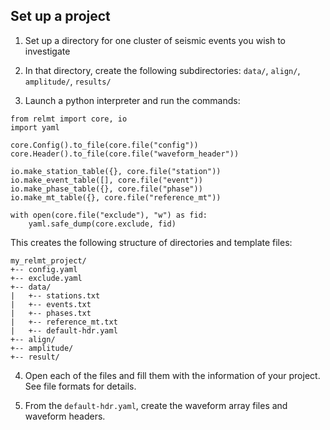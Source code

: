 ## Set up a project

1. Set up a directory for one cluster of seismic events you wish to investigate

2. In that directory, create the following subdirectories: ``data/``,
``align/``, ``amplitude/``, ``results/``

3. Launch a python interpreter and run the commands:
```
from relmt import core, io
import yaml

core.Config().to_file(core.file("config"))
core.Header().to_file(core.file("waveform_header"))

io.make_station_table({}, core.file("station"))
io.make_event_table([], core.file("event"))
io.make_phase_table({}, core.file("phase"))
io.make_mt_table({}, core.file("reference_mt"))

with open(core.file("exclude"), "w") as fid:
    yaml.safe_dump(core.exclude, fid)
```

This creates the following structure of directories and template files:

```
my_relmt_project/
+-- config.yaml
+-- exclude.yaml
+-- data/
|   +-- stations.txt
|   +-- events.txt
|   +-- phases.txt
|   +-- reference_mt.txt
|   +-- default-hdr.yaml
+-- align/
+-- amplitude/
+-- result/
```
4. Open each of the files and fill them with the information of your project. See file formats for details.

5. From the `default-hdr.yaml`, create the waveform array files and waveform headers.
